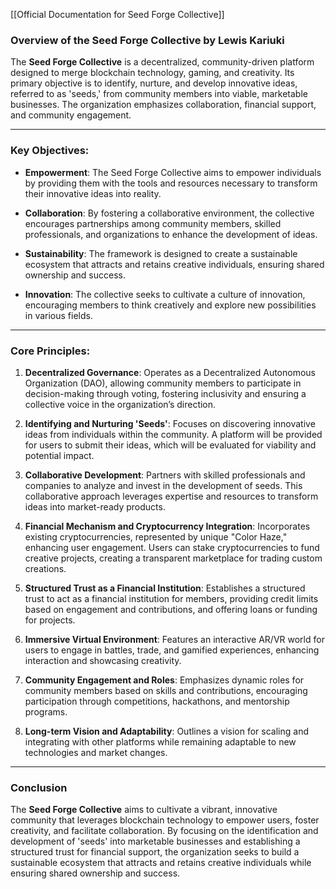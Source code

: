 [[Official Documentation for Seed Forge Collective]]
### **Overview of the Seed Forge Collective by Lewis Kariuki**

The **Seed Forge Collective** is a decentralized, community-driven platform designed to merge blockchain technology, gaming, and creativity. Its primary objective is to identify, nurture, and develop innovative ideas, referred to as 'seeds,' from community members into viable, marketable businesses. The organization emphasizes collaboration, financial support, and community engagement.

---

### **Key Objectives:**

- **Empowerment**: The Seed Forge Collective aims to empower individuals by providing them with the tools and resources necessary to transform their innovative ideas into reality.
  
- **Collaboration**: By fostering a collaborative environment, the collective encourages partnerships among community members, skilled professionals, and organizations to enhance the development of ideas.

- **Sustainability**: The framework is designed to create a sustainable ecosystem that attracts and retains creative individuals, ensuring shared ownership and success.

- **Innovation**: The collective seeks to cultivate a culture of innovation, encouraging members to think creatively and explore new possibilities in various fields.

---

### **Core Principles:**

1. **Decentralized Governance**: Operates as a Decentralized Autonomous Organization (DAO), allowing community members to participate in decision-making through voting, fostering inclusivity and ensuring a collective voice in the organization’s direction.

2. **Identifying and Nurturing 'Seeds'**: Focuses on discovering innovative ideas from individuals within the community. A platform will be provided for users to submit their ideas, which will be evaluated for viability and potential impact.

3. **Collaborative Development**: Partners with skilled professionals and companies to analyze and invest in the development of seeds. This collaborative approach leverages expertise and resources to transform ideas into market-ready products.

4. **Financial Mechanism and Cryptocurrency Integration**: Incorporates existing cryptocurrencies, represented by unique "Color Haze," enhancing user engagement. Users can stake cryptocurrencies to fund creative projects, creating a transparent marketplace for trading custom creations.

5. **Structured Trust as a Financial Institution**: Establishes a structured trust to act as a financial institution for members, providing credit limits based on engagement and contributions, and offering loans or funding for projects.

6. **Immersive Virtual Environment**: Features an interactive AR/VR world for users to engage in battles, trade, and gamified experiences, enhancing interaction and showcasing creativity.

7. **Community Engagement and Roles**: Emphasizes dynamic roles for community members based on skills and contributions, encouraging participation through competitions, hackathons, and mentorship programs.

8. **Long-term Vision and Adaptability**: Outlines a vision for scaling and integrating with other platforms while remaining adaptable to new technologies and market changes.

---

### **Conclusion**
The **Seed Forge Collective** aims to cultivate a vibrant, innovative community that leverages blockchain technology to empower users, foster creativity, and facilitate collaboration. By focusing on the identification and development of 'seeds' into marketable businesses and establishing a structured trust for financial support, the organization seeks to build a sustainable ecosystem that attracts and retains creative individuals while ensuring shared ownership and success.
